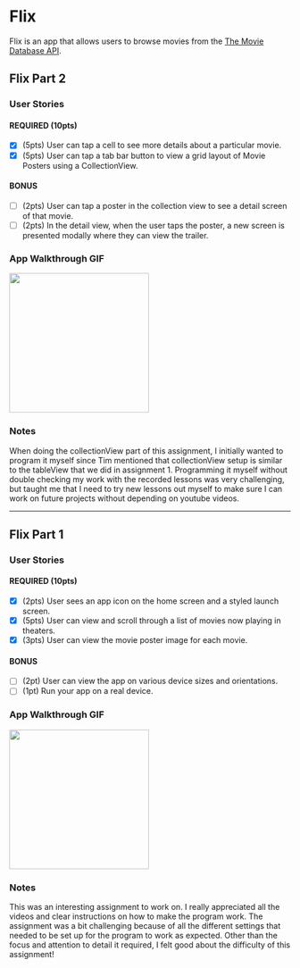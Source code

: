 # Flix

Flix is an app that allows users to browse movies from the [The Movie Database API](http://docs.themoviedb.apiary.io/#).

## Flix Part 2

### User Stories

#### REQUIRED (10pts)
- [x] (5pts) User can tap a cell to see more details about a particular movie.
- [x] (5pts) User can tap a tab bar button to view a grid layout of Movie Posters using a CollectionView.

#### BONUS
- [ ] (2pts) User can tap a poster in the collection view to see a detail screen of that movie.
- [ ] (2pts) In the detail view, when the user taps the poster, a new screen is presented modally where they can view the trailer.

### App Walkthrough GIF

<img src="ezgif-2-e535079048d6.gif" width=250><br>

### Notes
When doing the collectionView part of this assignment, I initially wanted to program it myself since Tim mentioned that collectionView setup is similar to the tableView that we did in assignment 1. Programming it myself without double checking my work with the recorded lessons was very challenging, but taught me that I need to try new lessons out myself to make sure I can work on future projects without depending on youtube videos. 

---

## Flix Part 1

### User Stories

#### REQUIRED (10pts)
- [x] (2pts) User sees an app icon on the home screen and a styled launch screen.
- [x] (5pts) User can view and scroll through a list of movies now playing in theaters.
- [x] (3pts) User can view the movie poster image for each movie.

#### BONUS
- [ ] (2pt) User can view the app on various device sizes and orientations.
- [ ] (1pt) Run your app on a real device.

### App Walkthrough GIF

<img src="ezgif-6-9ac091873725.gif" width=250><br>

### Notes
This was an interesting assignment to work on. I really appreciated all the videos and clear instructions on how to make the program work. The assignment was a bit challenging because of all the different settings that needed to be set up for the program to work as expected. Other than the focus and attention to detail it required, I felt good about the difficulty of this assignment!
